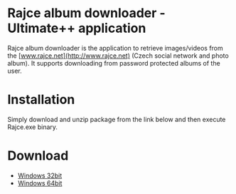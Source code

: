 # Rajce album downloader - Ultimate++ application

Rajce album downloader is the application to retrieve images/videos from the [www.rajce.net](http://www.rajce.net) (Czech social network and photo album). It supports downloading from password protected albums of the user.

# Installation

Simply download and unzip package from the link below and then execute Rajce.exe binary.

# Download

* [Windows 32bit](https://github.com/CoolmanCZ/rajce/raw/master/release/rajce-1.0.32bit.zip)
* [Windows 64bit](https://github.com/CoolmanCZ/rajce/raw/master/release/rajce-1.0.64bit.zip)

